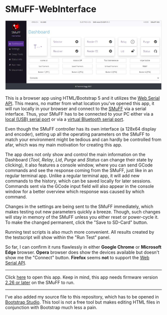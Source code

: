 # SMuFF-WebInterface

![The SMuFF](images/SMuFF-WI.jpg)

This is a browser app using HTML/Bootstrap 5 and it utilizes the [Web Serial API](https://web.dev/serial/). This means, no matter from what location you've opened this app, it will run locally in your browser and connect to the [SMuFF](https://sites.google.com/view/the-smuff/?authuser=43) via a serial interface. Thus, your SMuFF has to be connected to your PC either via a [local (USB) serial port](https://sites.google.com/view/the-smuff/tips-hints/talk-to-the-smuff?authuser=43) or via a [virtual Bluetooth serial port](https://sites.google.com/view/the-smuff/tips-hints/talk-to-the-smuff-via-bt?authuser=43).

Even though the SMuFF controller has its own interface (a 128x64 display and encoder), setting up all the operating parameters on the SMuFF to match your environment might be tedious and can hardly be controlled from afar, which was my main motivation for creating this app.

The app does not only show and control the main information on the Dashboard (*Tool*, *Relay*, *Lid*, *Purge* and *Status* can change their state by clicking), it also features a console window, where you can send GCode commands and see the response coming from the SMuFF, just like in an regular terminal app.
Unlike a regular terminal app, it will add new commands to the history, which can be saved locally for later sessions. Commands sent via the GCode input field will also appear in the console window for a better overview which response was caused by which command.

Changes in the settings are being sent to the SMuFF immediately, which makes testing out new parameters quickly a breeze. Though, such changes will stay in memory of the SMuFF unless you either reset or power-cycle it. To make the changed permanent, click the "Save to SD-Card" button.

Running test scripts is also much more convenient. All results created by the testscript will show within the "Run Test" panel.

So far, I can confirm it runs flawlessly in either **Google Chrome** or **Microsoft Edge** browser.
**Opera** browser does show the devices available but doesn't show me the "Connect" button.
**Firefox** seems **not** to support the [Web Serial API](https://web.dev/serial/).

---

Click [here](https://technik-gegg.github.io/SMuFF-WI/) to open this app.
Keep in mind, this app needs firmware version [2.26 or later](https://github.com/technik-gegg/SMuFF-1.1/tree/SMuFF-2.0-(Experimental)) on the SMuFF to run.

---

I've also added my source file to this repository, which has to be opened in [Bootstrap Studio](https://bootstrapstudio.io/). This tool is not a free tool but makes editing HTML files in conjunction with Bootstrap much less a pain.
